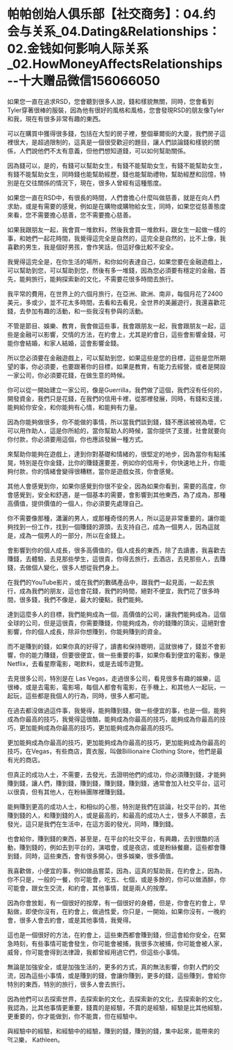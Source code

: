 # 帕帕创始人俱乐部【社交商务】：04.约会与关系_04.Dating&Relationships：02.金钱如何影响人际关系_02.HowMoneyAffectsRelationships--十大赠品微信156066050

如果您一直在追求RSD，您會聽到很多人說，錢和樣貌無關，同時，您會看到Tyler穿著很棒的服裝，因為他有很好的風格和風格，您會發現RSD的朋友像Tyler和我，現在有很多非常有趣的東西。

可以在購買中獲得很多錢，包括在大型的房子裡，整個華爾街的大廈，我們房子這裡很大，是超過限制的，這真是一個很受歡迎的題目，讓人們談論錢和樣貌的關係，人們說他們不太有意義，但他們想知道錢，可以如何幫助關係。

因為錢可以，是的，有錢可以幫助女生，有錢不能幫助女生，有錢不能幫助女生，有錢不能幫助女生，同時錢也能幫助經歷，錢也能幫助禮物，幫助經歷和回憶，特別是在交往關係的情況下，現在，很多人曾經有這種態度。

如果您一直在RSD中，有很長的時間，人們會擔心什麼叫做慈善，就是在向人們求助，或是有需要的感覺，例如是在購物或購物給女生，同時，如果您從慈善態度來看，您不需要擔心慈善，您不需要擔心慈善。

如果我跟朋友一起，我會買一堆飲料，然後我會買一堆飲料，跟女生一起做一樣的事，和她們一起花時間，我覺得這完全是自然的，這完全是自然的，比不上像，我喜歡的男生，我是個好男孩，會作笑話，但這好像比較不安全。

我覺得這完全是，在你生活的場所，和你如何表達自己，如果您要在金融遊戲上，可以幫助到您，可以幫助到您，然後有多一堆錢，因為您必須要有穩定的金融，首先，能夠旅行，能夠探索新的文化，不需要花很多時間去旅行。

我平常的費用，在世界上的六個月旅行，在亞洲、歐洲、南非，每個月花了2400美元，多或少，並不花太多時間，去看和去看見，全世界的美麗遊行，我還喜歡花錢，去參加有趣的活動，和一些我沒有參與的活動。

不管是節目、娛樂、教育，我會做這些事，我會跟朋友一起，我會跟朋友一起，這些是金融可以影響，交情的方法，在約會上，尤其是約會日，這些會影響金錢，可能你會結婚，和家人結婚，這會影響金錢。

所以您必須要在金融遊戲上，可以幫助到您，如果這些是您的目標，這些是您所期望的事，你必須要，也要跟著你的目標，如果是教育，有能力去經營，或者是開設一家公司，你必須要花錢，在做生意的時候。

你可以從一開始建立一家公司，像是Guerrilla，我們做了這個，我們沒有任何的，開發資金，我們只是花錢，在我們的信用卡裡，從那裡發展，同時，有錢和支援，能夠給你安全，和你能夠有心情，和能夠有力量。

因為你能夠做很多，你不能做的事情，所以當我們談到錢，錢不應該被視為壞，它可以用作助人，這是你所給的，當你幫助人的時候，當你提供了支援，社會就要向你付款，你必須要用這個，你也應該發展一種方式。

來幫助你能夠在遊戲上，達到你對基礎和情緒的，很堅定的地步，因為當你有點搖晃，特別是在你金錢，比你的賺錢還要差，例如你的信用卡，你快速地上升，你能夠付款，你的情緒會變得很糟糕，當你是遊戲女孩，你會感覺。

其他人會感覺到你，如果你感覺到你很不安全，因為如果你看到，需要的高度，你會感覺到，安全和舒適，是一個基本的需要，會影響到其他東西，為了成為，那種高價值，提供價值的一個人，你必須要先處理自己。

你不需要像那種，瀟灑的男人，或那種奇怪的男人，所以這是非常重要的，讓你能夠找到一份工作，找到一個賺錢的源頭，去支持自己，成為一個男人，因為這就是，成為一個男人的一部分，所以在金錢上。

會影響到你的個人成長，很多高價值的，個人成長的東西，除了去讀書，我喜歡去賺錢，去體驗，去見那些學生，這很貴，你得去旅行，去酒店，去見那些人，去賺錢，去做個人變化，很多人想從我們身上。

在我們的YouTube影片，或在我們的數碼產品中，跟我們一起見面，一起去旅行，成為我們的朋友，這也會花錢，我們的時間，絕對不便宜，我們花了很多時間，很多錢，我們不像是，最大的優點，我們能夠。

達到這麼多人的目標，我們能夠成為一個，高價值的公司，讓我們能夠成為，這個全球的公司，但是這很貴，你需要賺錢，你能夠成為，你的錢賺的頂尖，這絕對會影響，你的個人成長，除非你想賺到，你能夠賺到的資金。

而不是賺到的錢，如果你真的好得了，讀書和保持聰明，這就很棒了，錢並不會影響，你的能力賺錢，但要很便宜，做一些重要的事，如果你看到便宜的電影，像是Netflix，去看星際電影，喝飲料，或是去城市遊覽。

去見很多公司，特別是在 Las Vegas，走過很多公司，看見很多有趣的娛樂，這很棒，或是去電影，電影場，每個人都會有電影，在手機上，和其他人一起玩，一起玩，這些都是我個人的行為，同時，很多人都可能。

在過去都沒做過這件事，我覺得，能夠賺到錢，做一些便宜的事，也是一個，能夠成為你最高的技巧，我覺得這很酷，能夠成為你最高的技巧，能夠成為你最高的技巧，更加能夠成為你最高的技巧，更加能夠成為你最高的技巧。

更加能夠成為你最高的技巧，更加能夠成為你最高的技巧，更加能夠成為你最高的技巧，在Vegas，有些商店，賣衣服，叫做Billionaire Clothing Store，他們是最有光的商店。

但真正的成功人士，不需要，去發光，去證明他們的成功，你必須賺到錢，才能夠賺到錢，讓人們，賺到錢，賺到錢，賺到錢，賺到錢，通常會加入社交平台，這可以很貴，但有其他人，在粉絲團隊裡賺到錢。

能夠賺到更高的成功人士，和相似的心態，特別是我們在談論，社交平台的，其他賺到錢的人，和賺到錢的人，或是最高的，和最高的成功人士，很多人不願意，去發光，這只是我們在生活中，在這方面的發光，同時，賺到錢。

也會給你，賺到錢的東西，甚至是，在平台的社交平台，有興趣，去到很酷的活動，賺到錢的，例如去到平台的，演唱會，或是夜店，或是粉絲餐廳，這些都會賺到錢，同時，這些東西，會有很多開心，很多娛樂，很多價值。

我喜歡做，小便宜的事，例如做品嘗菜，因為，這真的幫助我，在約會上，因為，你不只是，一般的一餐，你可能會，吃五、七個，或是多餘的，你可以做酒醉，你可能會，跟女生交流，和約會，其他事情，就是兩人的按摩。

因為你會放鬆，有一個很好的按摩，有一個很好的身體，但是，你會在約會上，早點做，即使你沒有，在約會上，做過性愛，你只是，一開始，如果你沒有，一晚約會，很多人會去約會，或是其他事情，我覺得。

這也是一個很好的方法，在約會上，這些東西都會賺到錢，但這會給你安全，在緊急時刻，有些事情可能會發生，你可能會被捕，我很多次被捕，你可能會被人家，威脅，你可能會得到法律證，我都曾經用過它們，但這些小事情。

無論是加強安全，或是加強生活的，更多的方式，真的無法影響，你對人們的交流，因為這些小事情，或是賺到的錢，會讓你賺到，更多的錢，這些賺到，會給你特別的東西，特別的旅行，很多人會去旅行。

因為他們可以去探索世界，去探索新的文化，去探索新的文化，去探索新的文化，我認為，比其他事情更重要，錢賣的是經驗，不賣的是經驗，經驗是比其他經驗，更重要的，你才能做到，你不能賣，但在經驗中。

與經驗中的經驗，和經驗中的經驗，賺到的錢，賺到的錢，集中起來，能帶來的 먹고樂， Kathleen。